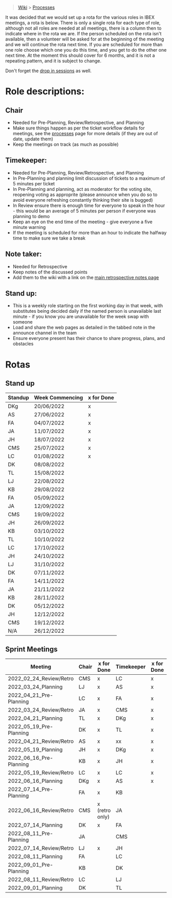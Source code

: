 > [Wiki](Home) > [Processes](Processes)

It was decided that we would set up a rota for the various roles in IBEX meetings, a rota is below. There is only a single rota for each type of role, although not all roles are needed at all meetings, there is a column then to indicate where in the rota we are. If the person scheduled on the rota isn't available, then a volunteer will be asked for at the beginning of the meeting and we will continue the rota next time. If you are scheduled for more than one role choose which one you do this time, and you get to do the other one next time. At the moment this should cover for 6 months, and it is not a repeating pattern, and it is subject to change.

Don't forget the [drop in sessions](https://github.com/ISISComputingGroup/IBEX/wiki/Instrument-Control-Drop-in-Session) as well.

# Role descriptions:
## Chair 
* Needed for Pre-Planning, Review/Retrospective, and Planning
* Make sure things happen as per the ticket workflow details for meetings, see the [processes](Processes) page for more details (if they are out of date, update them)
* Keep the meetings on track (as much as possible)

## Timekeeper:
* Needed for Pre-Planning, Review/Retrospective, and Planning
* In Pre-Planning and planning limit discussion of tickets to a maximum of 5 minutes per ticket
* In Pre-Planning and planning, act as moderator for the voting site, reopening voting as approprite (please announce when you do so to avoid everyone refreshing constantly thinking their site is bugged)
* In Review ensure there is enough time for everyone to speak in the hour - this would be an average of 5 minutes per person if everyone was planning to demo
* Keep an eye on the end time of the meeting - give everyone a five minute warning
* If the meeting is scheduled for more than an hour to indicate the halfway time to make sure we take a break

## Note taker:
* Needed for Retrospective
* Keep notes of the discussed points
* Add them to the wiki with a link on the [main retrospective notes page](Retrospective-Notes)

## Stand up:
* This is a weekly role starting on the first working day in that week, with substitutes being decided daily if the named person is unavailable last minute - if you know you are unavailable for the week swap with someone
* Load and share the web pages as detailed in the tabbed note in the announce channel in the team
* Ensure everyone present has their chance to share progress, plans, and obstacles

# Rotas

## Stand up
| Standup | Week Commencing | x for Done |
 |--- | --- | --- |
 |DKg | 20/06/2022 |x |
 |AS | 27/06/2022 |x |
 |FA | 04/07/2022 |x |
 |JA | 11/07/2022 |x |
 |JH | 18/07/2022 |x |
 |CMS | 25/07/2022 |x |
 |LC | 01/08/2022 |x |
 |DK | 08/08/2022 | |
 |TL | 15/08/2022 | |
 |LJ | 22/08/2022 | |
 |KB | 29/08/2022 | |
 |FA | 05/09/2022 | |
 |JA | 12/09/2022 | |
 |CMS | 19/09/2022 | |
 |JH | 26/09/2022 | |
 |KB | 03/10/2022 | |
 |TL | 10/10/2022 | |
 |LC | 17/10/2022 | |
 |JH | 24/10/2022 | |
 |LJ | 31/10/2022 | |
 |DK | 07/11/2022 | |
 |FA | 14/11/2022 | |
 |JA | 21/11/2022 | |
 |KB | 28/11/2022 | |
 |DK | 05/12/2022 | |
 |JH | 12/12/2022 | |
 |CMS | 19/12/2022 | |
 |N/A | 26/12/2022 | |


## Sprint Meetings
| Meeting| Chair | x for Done | Timekeeper | x for Done | Note taker | x for Done |
| ---| --- | --- | ---| --- | --- | --- |
| 2022_02_24_Review/Retro| CMS | x | LC| x | JH| x |
| 2022_03_24_Planning| LJ | x | AS| x | |  |
| 2022_04_21_Pre-Planning| LC | x | FA| x | |  |
| 2022_03_24_Review/Retro| JA | x | CMS| x | LJ| x |
| 2022_04_21_Planning| TL | x | DKg| x | |  |
| 2022_05_19_Pre-Planning| DK | x | TL| x | |  |
| 2022_04_21_Review/Retro| AS | x | xx| x | JA| x |
| 2022_05_19_Planning| JH | x | DKg| x | |  |
| 2022_06_16_Pre-Planning| KB | x | JH| x | |  |
| 2022_05_19_Review/Retro| LC | x | LC| x | DKg| x |
| 2022_06_16_Planning| DKg | x | AS| x | |  |
| 2022_07_14_Pre-Planning| FA |x   | KB|   | |  |
| 2022_06_16_Review/Retro| CMS |x (retro only)   | JA|   | LC|   |
| 2022_07_14_Planning| DK |x   | FA|   | |  |
| 2022_08_11_Pre-Planning| JA |   | CMS|   | |  |
| 2022_07_14_Review/Retro| LJ | x  | JH|   | TL|   |
| 2022_08_11_Planning| FA |   | LC|   | |  |
| 2022_09_01_Pre-Planning| KB |   | DK|   | |  |
| 2022_08_11_Review/Retro| LC |   | LJ|   | JA|   |
| 2022_09_01_Planning| DK |   | TL|   | |  |

